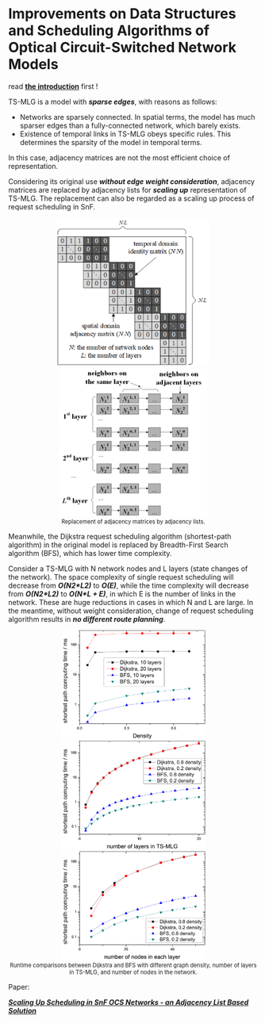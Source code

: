 # Improvements on Data Structures and Scheduling Algorithms of Optical Circuit-Switched Network Models

read **[the introduction](intro.md)** first !

TS-MLG is a model with ***sparse edges***, with reasons as follows:

- Networks are sparsely connected.
    In spatial terms, the model has much sparser edges than a fully-connected network, which barely exists.
- Existence of temporal links in TS-MLG obeys specific rules.
    This determines the sparsity of the model in temporal terms.

In this case, adjacency matrices are not the most efficient choice of representation.

Considering its original use ***without edge weight consideration***,
adjacency matrices are replaced by adjacency lists for ***scaling up*** representation of TS-MLG.
The replacement can also be regarded as a scaling up process of request scheduling in SnF.

<div align="center">
    <img src="adjacency_matrix.png" height="300" alt="adjacency_matrix" />
    <img src="adjacency_list.png" height="300" alt="adjacency_list" />
    <center style="font-size:80%">Replacement of adjacency matrices by adjacency lists.</center>
</div>

Meanwhile, the Dijkstra request scheduling algorithm (shortest-path algorithm) in the original model
is replaced by Breadth-First Search algorithm (BFS), which has lower time complexity.

Consider a TS-MLG with N network nodes and L layers (state changes of the network).
The space complexity of single request scheduling will decrease from ***O(N2\*L2)*** to ***O(E)***,
while the time complexity will decrease from ***O(N2\*L2)*** to ***O(N\*L + E)***,
in which E is the number of links in the network.
These are huge reductions in cases in which N and L are large.
In the meantime, without weight consideration,
change of request scheduling algorithm results in ***no different route planning***.

<div align="center">
    <img src="time_density_bfs.png" height="220" alt="time with graph density" />
    <img src="time_layers_bfs.png" height="220" alt="time with number of layers in TS-MLG" />
    <img src="time_nodes_bfs.png" height="220" alt="time with number of nodes in the network" />
    <center style="font-size:80%">Runtime comparisons between Dijkstra and BFS with different graph density, number of layers in TS-MLG, and number of nodes in the network.</center>
</div>

Paper:

***[Scaling Up Scheduling in SnF OCS Networks - an Adjacency List Based Solution](https://www.sciencedirect.com/science/article/pii/S1573427718300511)***
